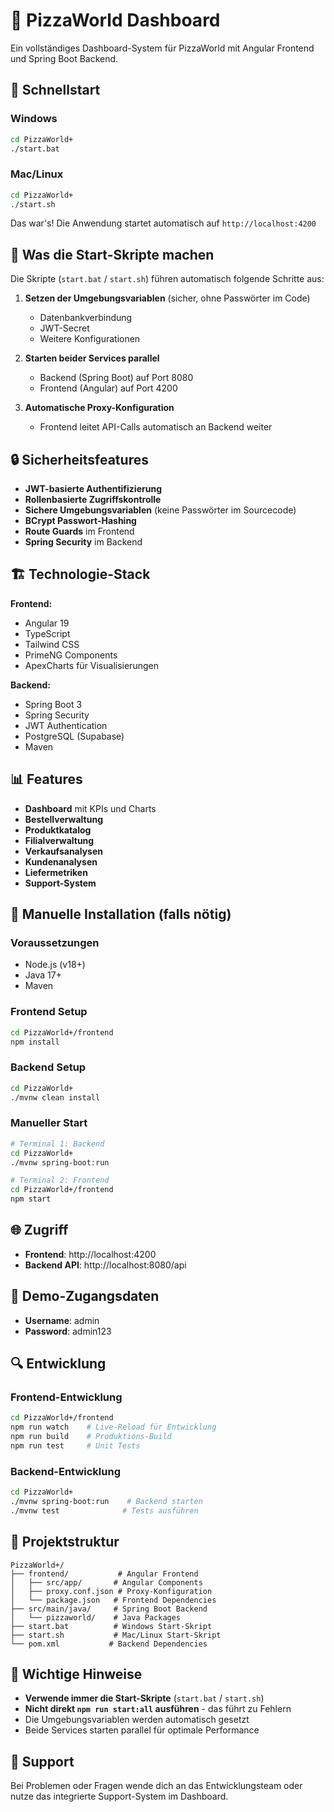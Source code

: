 # 🍕 PizzaWorld Dashboard

Ein vollständiges Dashboard-System für PizzaWorld mit Angular Frontend und Spring Boot Backend.

## 🚀 Schnellstart

### Windows
```bash
cd PizzaWorld+
./start.bat
```

### Mac/Linux
```bash
cd PizzaWorld+
./start.sh
```

Das war's! Die Anwendung startet automatisch auf `http://localhost:4200`

## 🔧 Was die Start-Skripte machen

Die Skripte (`start.bat` / `start.sh`) führen automatisch folgende Schritte aus:

1. **Setzen der Umgebungsvariablen** (sicher, ohne Passwörter im Code)
   - Datenbankverbindung
   - JWT-Secret
   - Weitere Konfigurationen

2. **Starten beider Services parallel**
   - Backend (Spring Boot) auf Port 8080
   - Frontend (Angular) auf Port 4200

3. **Automatische Proxy-Konfiguration**
   - Frontend leitet API-Calls automatisch an Backend weiter

## 🔒 Sicherheitsfeatures

- **JWT-basierte Authentifizierung**
- **Rollenbasierte Zugriffskontrolle**
- **Sichere Umgebungsvariablen** (keine Passwörter im Sourcecode)
- **BCrypt Passwort-Hashing**
- **Route Guards** im Frontend
- **Spring Security** im Backend

## 🏗️ Technologie-Stack

**Frontend:**
- Angular 19
- TypeScript
- Tailwind CSS
- PrimeNG Components
- ApexCharts für Visualisierungen

**Backend:**
- Spring Boot 3
- Spring Security
- JWT Authentication
- PostgreSQL (Supabase)
- Maven

## 📊 Features

- **Dashboard** mit KPIs und Charts
- **Bestellverwaltung**
- **Produktkatalog**
- **Filialverwaltung**
- **Verkaufsanalysen**
- **Kundenanalysen**
- **Liefermetriken**
- **Support-System**

## 🔧 Manuelle Installation (falls nötig)

### Voraussetzungen
- Node.js (v18+)
- Java 17+
- Maven

### Frontend Setup
```bash
cd PizzaWorld+/frontend
npm install
```

### Backend Setup
```bash
cd PizzaWorld+
./mvnw clean install
```

### Manueller Start
```bash
# Terminal 1: Backend
cd PizzaWorld+
./mvnw spring-boot:run

# Terminal 2: Frontend
cd PizzaWorld+/frontend
npm start
```

## 🌐 Zugriff

- **Frontend**: http://localhost:4200
- **Backend API**: http://localhost:8080/api

## 👤 Demo-Zugangsdaten

- **Username**: admin
- **Password**: admin123

## 🔍 Entwicklung

### Frontend-Entwicklung
```bash
cd PizzaWorld+/frontend
npm run watch    # Live-Reload für Entwicklung
npm run build    # Produktions-Build
npm run test     # Unit Tests
```

### Backend-Entwicklung
```bash
cd PizzaWorld+
./mvnw spring-boot:run    # Backend starten
./mvnw test              # Tests ausführen
```

## 📁 Projektstruktur

```
PizzaWorld+/
├── frontend/           # Angular Frontend
│   ├── src/app/       # Angular Components
│   ├── proxy.conf.json # Proxy-Konfiguration
│   └── package.json   # Frontend Dependencies
├── src/main/java/     # Spring Boot Backend
│   └── pizzaworld/    # Java Packages
├── start.bat          # Windows Start-Skript
├── start.sh           # Mac/Linux Start-Skript
└── pom.xml           # Backend Dependencies
```

## 🚨 Wichtige Hinweise

- **Verwende immer die Start-Skripte** (`start.bat` / `start.sh`)
- **Nicht direkt `npm run start:all` ausführen** - das führt zu Fehlern
- Die Umgebungsvariablen werden automatisch gesetzt
- Beide Services starten parallel für optimale Performance

## 🤝 Support

Bei Problemen oder Fragen wende dich an das Entwicklungsteam oder nutze das integrierte Support-System im Dashboard. 
